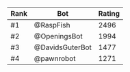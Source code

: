 Rank|Bot|Rating
---|---|---
#1|@RaspFish|2496
#2|@OpeningsBot|1994
#3|@DavidsGuterBot|1477
#4|@pawnrobot|1271
